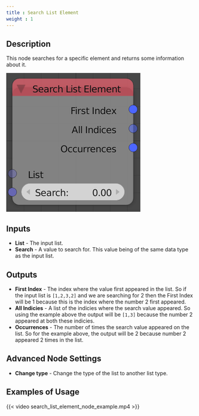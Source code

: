 ```yaml
---
title : Search List Element
weight : 1
---
```


## Description

This node searches for a specific element and returns some information
about it.

![image](search_list_element_node.png)

## Inputs

  - **List** - The input list.
  - **Search** - A value to search for. This value being of the same
    data type as the input list.

## Outputs

  - **First Index** - The index where the value first appeared in the
    list. So if the input list is `[1,2,3,2]` and we are searching for 2
    then the First Index will be 1 because this is the index where the
    number 2 first appeared.
  - **All Indicies** - A list of the indicies where the search value
    appeared. So using the example above the output will be `[1,3]`
    because the number 2 appeared at both these indicies.
  - **Occurrences** - The number of times the search value appeared on
    the list. So for the example above, the output will be 2 because
    number 2 appeared 2 times in the list.

## Advanced Node Settings

  - **Change type** - Change the type of the list to another list type.

## Examples of Usage

{{< video search_list_element_node_example.mp4 >}}
